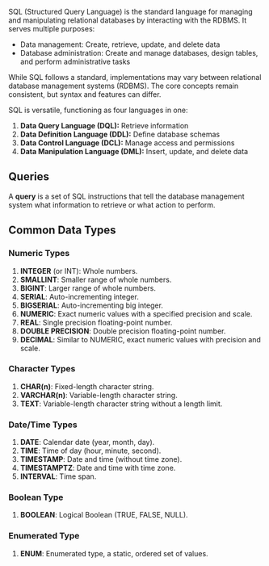 SQL (Structured Query Language) is the standard language for managing and manipulating relational databases by interacting with the RDBMS. It serves multiple purposes:
- Data management: Create, retrieve, update, and delete data
- Database administration: Create and manage databases, design tables, and perform administrative tasks

While SQL follows a standard, implementations may vary between relational database management systems (RDBMS). The core concepts remain consistent, but syntax and features can differ.

SQL is versatile, functioning as four languages in one:
1. **Data Query Language (DQL):** Retrieve information
2. **Data Definition Language (DDL):** Define database schemas
3. **Data Control Language (DCL):** Manage access and permissions
4. **Data Manipulation Language (DML):** Insert, update, and delete data
## Queries
A **query** is a set of SQL instructions that tell the database management system what information to retrieve or what action to perform.

## Common Data Types
### Numeric Types
1. **INTEGER** (or INT): Whole numbers.
2. **SMALLINT**: Smaller range of whole numbers.
3. **BIGINT**: Larger range of whole numbers.
4. **SERIAL**: Auto-incrementing integer.
5. **BIGSERIAL**: Auto-incrementing big integer.
6. **NUMERIC**: Exact numeric values with a specified precision and scale.
7. **REAL**: Single precision floating-point number.
8. **DOUBLE PRECISION**: Double precision floating-point number.
9. **DECIMAL**: Similar to NUMERIC, exact numeric values with precision and scale.
### Character Types
1. **CHAR(n)**: Fixed-length character string.
2. **VARCHAR(n)**: Variable-length character string.
3. **TEXT**: Variable-length character string without a length limit.
### Date/Time Types
1. **DATE**: Calendar date (year, month, day).
2. **TIME**: Time of day (hour, minute, second).
3. **TIMESTAMP**: Date and time (without time zone).
4. **TIMESTAMPTZ**: Date and time with time zone.
5. **INTERVAL**: Time span.
### Boolean Type
1. **BOOLEAN**: Logical Boolean (TRUE, FALSE, NULL).
### Enumerated Type
1. **ENUM**: Enumerated type, a static, ordered set of values.
